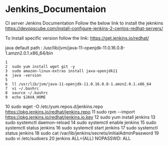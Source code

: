 # Jenkins_Documentaion
CI server Jenkins Documentation
Follow the below link to install the jeknkins
https://devopscube.com/install-configure-jenkins-2-centos-redhat-servers/

To Install specific version follow the link: https://get.jenkins.io/redhat/

java default path : /usr/lib/jvm/java-11-openjdk-11.0.16.0.8-1.amzn2.0.1.x86_64/bin

    1  
    2  sudo yum install wget git -y
    3  sudo amazon-linux-extras install java-openjdk11
    4  java -version
    5  
    6  ll /usr/lib/jvm/java-11-openjdk-11.0.16.0.8-1.amzn2.0.1.x86_64
    7  vi ~/.bashrc
    8  source ~/.bashrc
    9  echo $JAVA_HOME
   10  sudo wget -O /etc/yum.repos.d/jenkins.repo https://pkg.jenkins.io/redhat/jenkins.repo
   11  sudo rpm --import https://pkg.jenkins.io/redhat/jenkins.io.key
   12  sudo yum install jenkins
   13  sudo systemctl daemon-reload
   14  sudo systemctl enable jenkins
   15  sudo systemctl status jenkins
   16  sudo systemctl start jenkins
   17  sudo systemctl status jenkins
   18  sudo cat /var/lib/jenkins/secrets/initialAdminPassword
   19  sudo vi /etc/sudoers
   20  jenkins ALL=(ALL)       NOPASSWD: ALL

  
  
